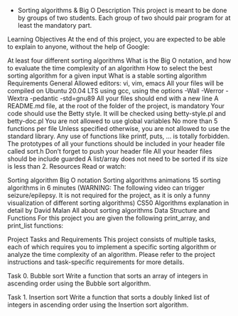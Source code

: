  - Sorting algorithms & Big O Description This project is meant to be done by groups of two students. Each group of two should pair program for at least the mandatory part.

Learning Objectives At the end of this project, you are expected to be able to explain to anyone, without the help of Google:

At least four different sorting algorithms What is the Big O notation, and how to evaluate the time complexity of an algorithm How to select the best sorting algorithm for a given input What is a stable sorting algorithm Requirements General Allowed editors: vi, vim, emacs All your files will be compiled on Ubuntu 20.04 LTS using gcc, using the options -Wall -Werror -Wextra -pedantic -std=gnu89 All your files should end with a new line A README.md file, at the root of the folder of the project, is mandatory Your code should use the Betty style. It will be checked using betty-style.pl and betty-doc.pl You are not allowed to use global variables No more than 5 functions per file Unless specified otherwise, you are not allowed to use the standard library. Any use of functions like printf, puts, … is totally forbidden. The prototypes of all your functions should be included in your header file called sort.h Don’t forget to push your header file All your header files should be include guarded A list/array does not need to be sorted if its size is less than 2. Resources Read or watch:

Sorting algorithm Big O notation Sorting algorithms animations 15 sorting algorithms in 6 minutes (WARNING: The following video can trigger seizure/epilepsy. It is not required for the project, as it is only a funny visualization of different sorting algorithms) CS50 Algorithms explanation in detail by David Malan All about sorting algorithms Data Structure and Functions For this project you are given the following print_array, and print_list functions:

Project Tasks and Requirements This project consists of multiple tasks, each of which requires you to implement a specific sorting algorithm or analyze the time complexity of an algorithm. Please refer to the project instructions and task-specific requirements for more details.

Task 0. Bubble sort Write a function that sorts an array of integers in ascending order using the Bubble sort algorithm.

Task 1. Insertion sort Write a function that sorts a doubly linked list of integers in ascending order using the Insertion sort algorithm.
